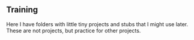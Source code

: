 ## Training

Here I have folders with little tiny projects and stubs that I might use later. These are not projects, but practice for other projects. 